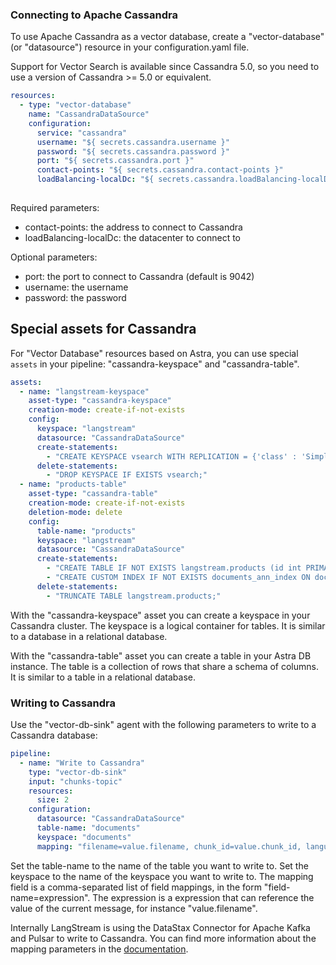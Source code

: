 ### Connecting to Apache Cassandra

To use Apache Cassandra as a vector database, create a "vector-database" (or "datasource") resource in your configuration.yaml file.

Support for Vector Search is available since Cassandra 5.0, so you need to use a version of Cassandra >= 5.0 or equivalent.

```yaml
resources:
  - type: "vector-database"
    name: "CassandraDataSource"
    configuration:
      service: "cassandra"
      username: "${ secrets.cassandra.username }"
      password: "${ secrets.cassandra.password }"
      port: "${ secrets.cassandra.port }"
      contact-points: "${ secrets.cassandra.contact-points }"
      loadBalancing-localDc: "${ secrets.cassandra.loadBalancing-localDc }"
      
```

Required parameters:
- contact-points: the address to connect to Cassandra
- loadBalancing-localDc: the datacenter to connect to

Optional parameters:
- port: the port to connect to Cassandra (default is 9042)
- username: the username
- password: the password


## Special assets for Cassandra

For "Vector Database" resources based on Astra, you can use special `assets` in your pipeline: "cassandra-keyspace" and "cassandra-table".

```yaml
assets:
  - name: "langstream-keyspace"
    asset-type: "cassandra-keyspace"
    creation-mode: create-if-not-exists    
    config:
      keyspace: "langstream"
      datasource: "CassandraDataSource"
      create-statements:
        - "CREATE KEYSPACE vsearch WITH REPLICATION = {'class' : 'SimpleStrategy','replication_factor' : 1};"
      delete-statements:
        - "DROP KEYSPACE IF EXISTS vsearch;"
  - name: "products-table"
    asset-type: "cassandra-table"
    creation-mode: create-if-not-exists
    deletion-mode: delete
    config:
      table-name: "products"
      keyspace: "langstream"
      datasource: "CassandraDataSource"
      create-statements:
        - "CREATE TABLE IF NOT EXISTS langstream.products (id int PRIMARY KEY,name TEXT,description TEXT, embeddings VECTOR<FLOAT,1536>);"
        - "CREATE CUSTOM INDEX IF NOT EXISTS documents_ann_index ON documents.documents(embeddings) USING 'StorageAttachedIndex';"
      delete-statements:
        - "TRUNCATE TABLE langstream.products;"
```

With the "cassandra-keyspace" asset you can create a keyspace in your Cassandra cluster. The keyspace is a logical container for tables. It is similar to a database in a relational database.

With the "cassandra-table" asset you can create a table in your Astra DB instance. The table is a collection of rows that share a schema of columns. It is similar to a table in a relational database.


### Writing to Cassandra

Use the "vector-db-sink" agent with the following parameters to write to a Cassandra database:

```yaml
pipeline:
  - name: "Write to Cassandra"
    type: "vector-db-sink"
    input: "chunks-topic"
    resources:
      size: 2
    configuration:
      datasource: "CassandraDataSource"
      table-name: "documents"
      keyspace: "documents"
      mapping: "filename=value.filename, chunk_id=value.chunk_id, language=value.language, text=value.text, embeddings_vector=value.embeddings_vector, num_tokens=value.chunk_num_tokens"
```

Set the table-name to the name of the table you want to write to.
Set the keyspace to the name of the keyspace you want to write to.
The mapping field is a comma-separated list of field mappings, in the form "field-name=expression". The expression is a expression that can reference the value of the current message, for instance "value.filename".

Internally LangStream is using the DataStax Connector for Apache Kafka and Pulsar to write to Cassandra. You can find more information about the mapping parameters in the [documentation](https://docs.datastax.com/en/pulsar-connector/docs/cfgPulsarMapTopicTable.html).